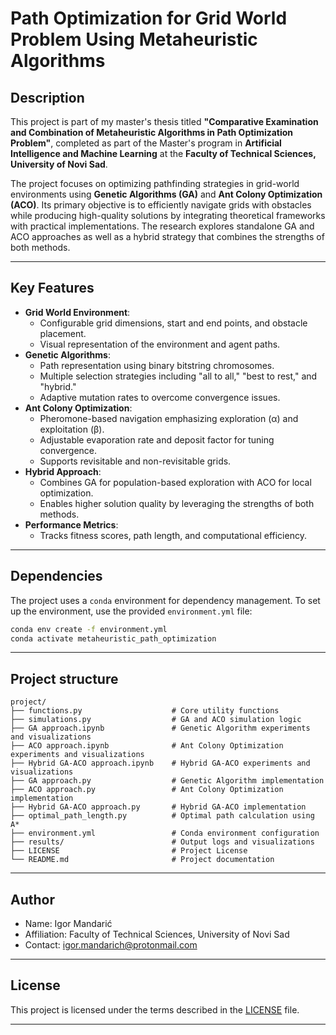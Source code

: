# Path Optimization for Grid World Problem Using Metaheuristic Algorithms

## Description

This project is part of my master's thesis titled **"Comparative Examination and Combination of Metaheuristic Algorithms in Path Optimization Problem"**, completed as part of the Master's program in **Artificial Intelligence and Machine Learning** at the **Faculty of Technical Sciences, University of Novi Sad**.

The project focuses on optimizing pathfinding strategies in grid-world environments using **Genetic Algorithms (GA)** and **Ant Colony Optimization (ACO)**. Its primary objective is to efficiently navigate grids with obstacles while producing high-quality solutions by integrating theoretical frameworks with practical implementations. The research explores standalone GA and ACO approaches as well as a hybrid strategy that combines the strengths of both methods.

---

## Key Features

- **Grid World Environment**:
  - Configurable grid dimensions, start and end points, and obstacle placement.
  - Visual representation of the environment and agent paths.
- **Genetic Algorithms**:
  - Path representation using binary bitstring chromosomes.
  - Multiple selection strategies including "all to all," "best to rest," and "hybrid."
  - Adaptive mutation rates to overcome convergence issues.
- **Ant Colony Optimization**:
  - Pheromone-based navigation emphasizing exploration (α) and exploitation (β).
  - Adjustable evaporation rate and deposit factor for tuning convergence.
  - Supports revisitable and non-revisitable grids.
- **Hybrid Approach**:
  - Combines GA for population-based exploration with ACO for local optimization.
  - Enables higher solution quality by leveraging the strengths of both methods.
- **Performance Metrics**:
  - Tracks fitness scores, path length, and computational efficiency.

---

## Dependencies

The project uses a `conda` environment for dependency management. To set up the environment, use the provided `environment.yml` file:

```bash
conda env create -f environment.yml
conda activate metaheuristic_path_optimization
```

---

## Project structure

```
project/
├── functions.py                    # Core utility functions
├── simulations.py                  # GA and ACO simulation logic
├── GA approach.ipynb               # Genetic Algorithm experiments and visualizations
├── ACO approach.ipynb              # Ant Colony Optimization experiments and visualizations
├── Hybrid GA-ACO approach.ipynb    # Hybrid GA-ACO experiments and visualizations
├── GA approach.py                  # Genetic Algorithm implementation
├── ACO approach.py                 # Ant Colony Optimization implementation
├── Hybrid GA-ACO approach.py       # Hybrid GA-ACO implementation
├── optimal_path_length.py          # Optimal path calculation using A*
├── environment.yml                 # Conda environment configuration
├── results/                        # Output logs and visualizations
├── LICENSE                         # Project License
└── README.md                       # Project documentation
```

---

## Author

- Name: Igor Mandarić
- Affiliation: Faculty of Technical Sciences, University of Novi Sad
- Contact: igor.mandarich@protonmail.com

---

## License

This project is licensed under the terms described in the [LICENSE](./LICENSE) file.

---